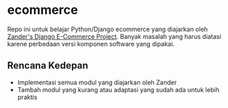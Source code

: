 # ecommerce
Repo ini untuk belajar Python/Django ecommerce yang diajarkan oleh [Zander's Django E-Commerce Project](https://www.youtube.com/watch?v=s3HuIRD5sUY).
Banyak masalah yang harus diatasi karene perbedaan versi komponen software yang dipakai.

## Rencana Kedepan
* Implementasi semua modul yang diajarkan oleh Zander
* Tambah modul yang kurang atau adaptasi yang sudah ada untuk lebih praktis


